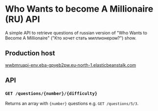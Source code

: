 # Who Wants to become A Millionaire (RU) API

A simple API to retrieve questions of russian version of "Who Wants to Become A Millionaire" ("Кто хочет стать миллионером?") show.

## Production host

[wwbmruapi-env.eba-gpyeb2pw.eu-north-1.elasticbeanstalk.com](wwbmruapi-env.eba-gpyeb2pw.eu-north-1.elasticbeanstalk.com)

## API

### `GET /questions/{number}/{difficulty}`

Returns an array with `{number}` questions e.g. `GET /questions/5/3`.
